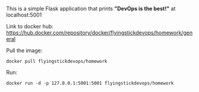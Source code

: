This is a simple Flask application that prints **"DevOps is the best!"** at localhost:5001

Link to docker hub: https://hub.docker.com/repository/docker/flyingstickdevops/homework/general

Pull the image:

````
docker pull flyingstickdevops/homework
````

Run:

````
docker run -d -p 127.0.0.1:5001:5001 flyingstickdevops/homework
````



